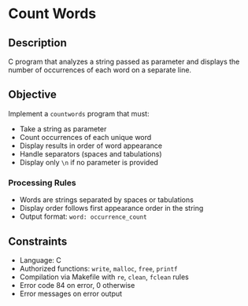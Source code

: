 # Count Words

## Description

C program that analyzes a string passed as parameter and displays the number of occurrences of each word on a separate line.

## Objective

Implement a `countwords` program that must:
- Take a string as parameter
- Count occurrences of each unique word
- Display results in order of word appearance
- Handle separators (spaces and tabulations)
- Display only `\n` if no parameter is provided

### Processing Rules

- Words are strings separated by spaces or tabulations
- Display order follows first appearance order in the string
- Output format: `word: occurrence_count`

## Constraints

- Language: C
- Authorized functions: `write`, `malloc`, `free`, `printf`
- Compilation via Makefile with `re`, `clean`, `fclean` rules
- Error code 84 on error, 0 otherwise
- Error messages on error output
